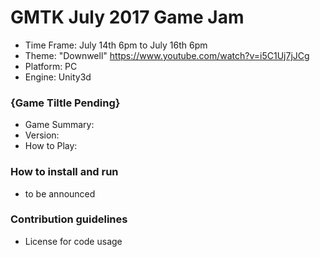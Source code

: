 # GMTK July 2017 Game Jam #

* Time Frame: July 14th 6pm to July 16th 6pm
* Theme: "Downwell" https://www.youtube.com/watch?v=i5C1Uj7jJCg
* Platform: PC
* Engine: Unity3d

### {Game Tiltle Pending} ###

* Game Summary:
* Version:
* How to Play:

### How to install and run ###

* to be announced

### Contribution guidelines ###

* License for code usage